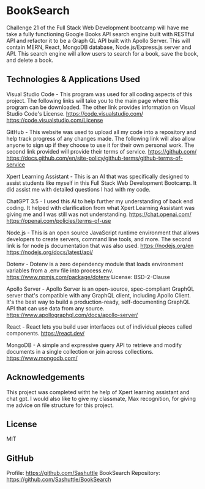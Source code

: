 # BookSearch
Challenge 21 of the Full Stack Web Development bootcamp will have me take a fully functioning Google Books API search engine built with RESTful API and refactor it to be a Graph QL API built with Apollo Server. This will contain MERN, React, MongoDB database, Node.js/Express.js server and API. This search engine will allow users to search for a book, save the book, and delete a book.

## Technologies & Applications Used
Visual Studio Code - This program was used for all coding aspects of this project. The following links will take you to the main page where this program can be downloaded. The other link provides information on Visual Studio Code's License.
https://code.visualstudio.com/
https://code.visualstudio.com/License

GitHub - This website was used to upload all my code into a repository and help track progress of any changes made. The following link will also allow anyone to sign up if they choose to use it for their own personal work. The second link provided will provide their terms of service.
https://github.com/
https://docs.github.com/en/site-policy/github-terms/github-terms-of-service

Xpert Learning Assistant - This is an AI that was specifically designed to assist students like myself in this Full Stack Web Development Bootcamp. It did assist me with detailed questions I had with my code.

ChatGPT 3.5 - I used this AI to help further my understanding of back end coding. It helped with clarification from what Xpert Learning Assistant was giving me and I was still was not understanding.
https://chat.openai.com/
https://openai.com/policies/terms-of-use

Node.js - This is an open source JavaScript runtime environment that allows developers to create servers, command line tools, and more. The second link is for node js documentation that was also used.
https://nodejs.org/en
https://nodejs.org/docs/latest/api/

Dotenv - Dotenv is a zero dependency module that loads environment variables from a .env file into process.env.
https://www.npmjs.com/package/dotenv
License: BSD-2-Clause

Apollo Server - Apollo Server is an open-source, spec-compliant GraphQL server that's compatible with any GraphQL client, including Apollo Client. It's the best way to build a production-ready, self-documenting GraphQL API that can use data from any source.
https://www.apollographql.com/docs/apollo-server/

React - React lets you build user interfaces out of individual pieces called components.
https://react.dev/

MongoDB - A simple and expressive query API to retrieve and modify documents in a single collection or join across collections. 
https://www.mongodb.com/

## Acknowledgements
This project was completed witht he help of Xpert learning assistant and chat gpt. I would also like to give my classmate, Max recognition, for giving me advice on file structure for this project. 

## License
MIT

## GitHub 
Profile: https://github.com/Sashuttle
BookSearch Repository: https://github.com/Sashuttle/BookSearch